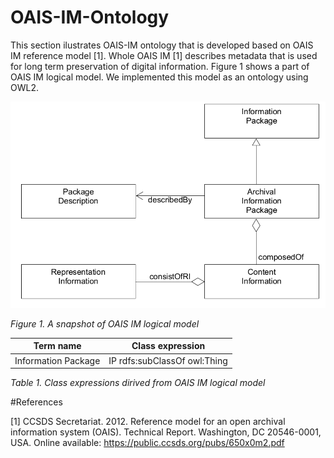 # OAIS-IM-Ontology

This section ilustrates OAIS-IM ontology that is developed based on OAIS IM reference model [1]. Whole OAIS IM [1] describes metadata that is used for
long term preservation of digital information. Figure 1 shows a part of OAIS IM logical model. We implemented this model as an ontology using OWL2. 

[<img src="/images/pds-label-uml-model.png" width="550"/>](pds-label-uml-model.png)

*Figure 1. A snapshot of OAIS IM logical model*



|Term name           | Class expression               |
|--------------------|--------------------------------|
|Information Package | IP rdfs:subClassOf owl:Thing   | 


*Table 1. Class expressions dirived from OAIS IM logical model*

#References

[1] CCSDS Secretariat. 2012. Reference model for an open archival information system (OAIS). Technical Report. 
Washington, DC 20546-0001, USA. Online available: https://public.ccsds.org/pubs/650x0m2.pdf
